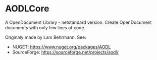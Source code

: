 # AODLCore

A OpenDocument Library - netstandard version. Create OpenDocument documents with only few lines of code.

Originaly made by Lars Behrmann.
See:
  * NUGET: https://www.nuget.org/packages/AODL
  * SourceForge: https://sourceforge.net/projects/aodl/
